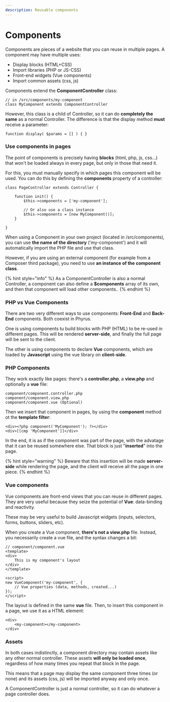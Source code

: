 ```yaml
---
description: Reusable components
---
```


# Components

Components are pieces of a website that you can reuse in multiple pages. A component may have multiple uses:

* Display blocks (HTML+CSS)
* Import libraries (PHP or JS-CSS)
* Front-end widgets (Vue components)
* Import common assets (css, js)

Components extend the **ComponentController** class:

```
// in /src/components/my-component
class MyComponent extends ComponentController
```

However, this class is a child of Controller, so it can do **completely the same** as a normal Controller. The difference is that the display method **must** receive a parameter:

```
function display( $params = [] ) { }
```

### Use components in pages

The point of components is precisely having **blocks** (html, php, js, css...) that won't be loaded always in every page, but only in those that need it.

For this, you must manually specify in which pages this component will be used. You can do this by defining the **components** property of a controller:

```
class PageController extends Controller {

    function init() {
        $this->components = ['my-component'];
        
        // Or also use a class instance
        $this->components = [new MyComponent()];
    }

}
```

When using a Component in your own project (located in /src/components), you can use **the name of the directory** ('my-component') and it will automatically import the PHP file and use that class.

However, if you are using an external component (for example from a Composer third package), you need to use **an instance of the component class**.

{% hint style="info" %}
As a ComponentController is also a normal Controller, a component can also define a **$components** array of its own, and then that component will load other components..
{% endhint %}

### PHP vs Vue Components

There are two very different ways to use components: **Front-End** and **Back-End** components. Both coexist in Phyrus.

One is using components tu build blocks with PHP (HTML) to be re-used in different pages. This will be rendered **server-side**, and finally the full page will be sent to the client.

The other is using components to declare **Vue** components, which are loaded by **Javascript** using the vue library on **client-side**.

### PHP Components

They work exactly like pages: there's a **controller.php**, a **view.php** and optionally a **vue** file:

```
component/component.controller.php
component/component.view.php
component/component.vue (Optional)
```

Then we insert that component in pages, by using the **component** method ot the **template filter**:

```
<div><?php component('MyComponent'); ?></div>
<div>[[cmp 'MyComponent']]</div>
```

In the end, it is as if the component was part of the page, with the advatage that it can be reused somewhere else. That block is just "**inserted**" into the page.

{% hint style="warning" %}
Beware that this insertion will be made **server-side** while rendering the page, and the client will receive all the page in one piece.
{% endhint %}

### Vue components

Vue components are front-end views that you can reuse in different pages. They are very useful because they seize the potential of **Vue**: data-binding and reactivity.

These may be very useful to build Javascript widgets (inputs, selectors, forms, buttons, sliders, etc).

When you create a Vue component, **there's not a view.php** file. Instead, you necessarily create a vue file, and the syntax changes a bit:

```
// component/component.vue
<template>
<div>
    This is my component's layout
</div>
</template>

<script>
new VueComponent('my-component', {
    // Vue properties (data, methods, created...)
});
</script>
```

The layout is defined in the same **vue** file. Then, to insert this component in a page, we use it as a HTML element:

```
<div>
    <my-component></my-component>
</div>
```

### Assets

In both cases indistinctly, a component directory may contain assets like any other normal controller. These assets **will only be loaded once**, regardless of how many times you repeat that block in the page.

This means that a page may display the same component three times (or none) and its assets (css, js) will be imported anyway and only once.

A ComponentController is just a normal controller, so it can do whatever a page controller does.
